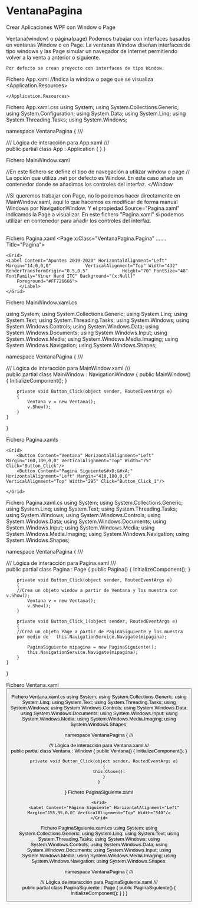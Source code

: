 # VentanaPagina
Crear Aplicaciones WPF con Window o Page

Ventana(window) o página(page)
 Podemos trabajar con interfaces basados en ventanas Window o en Page.
	La ventanas  Window diseñan interfaces de tipo windows y las  Page  simular un navegador de internet permitiendo volver a la venta a anterior o siguiente.

	Por defecto se crean proyecto con interfaces de tipo Window. 
Fichero App.xaml
<Application x:Class="VentanaPagina.App" 
             xmlns="http://schemas.microsoft.com/winfx/2006/xaml/presentation"
             xmlns:x="http://schemas.microsoft.com/winfx/2006/xaml"
             xmlns:local="clr-namespace:VentanaPagina"
             StartupUri="MainWindow.xaml"> //Indica la window  o page que se visualiza 
    <Application.Resources>
         
    </Application.Resources>
</Application>
Fichero App.xaml.css
using System;
using System.Collections.Generic;
using System.Configuration;
using System.Data;
using System.Linq;
using System.Threading.Tasks;
using System.Windows;

namespace VentanaPagina
{
    /// <summary>
    /// Lógica de interacción para App.xaml
    /// </summary>
    public partial class App : Application
    {
    }
}

Fichero MainWindow.xaml

//En este fichero se define el tipo de navegación a utilizar window o page
// La opción que utiliza .net  por defecto es Window. En este caso añade un contenedor <Grid> donde se añadimos  los controles del interfaz.
<Window x:Class="VentanaPagina.MainWindow"
        xmlns="http://schemas.microsoft.com/winfx/2006/xaml/presentation"
        xmlns:x="http://schemas.microsoft.com/winfx/2006/xaml"
        xmlns:d="http://schemas.microsoft.com/expression/blend/2008"
        xmlns:mc="http://schemas.openxmlformats.org/markup-compatibility/2006"       
        mc:Ignorable="d"
        Title="MainWindow" Height="542" Width="1074"
        xmlns:src="clr-namespace:CrudArray">
	 <Grid Margin="0,0,2,54">
        <Label Content="Apuntes 2019-2020" HorizontalAlignment="Left" Margin="14,0,0,0" 			VerticalAlignment="Top" Width="432" RenderTransformOrigin="0.5,0.5" 			Height="70" FontSize="48" FontFamily="Viner Hand ITC" Background="{x:Null}" 
		Foreground="#FF726666">
         </Label>
	</Grid> 
</Window

//Si queremos trabajar con Page, no lo podemos hacer directamente en MainWindow.xaml, aquí lo que hacemos es modificar de forma manual Windows por  NavigationWindow.
Y el propiedad Source="Pagina.xaml" indicamos la Page a visualizar. En este fichero "Pagina.xaml"  si podemos utilizar en contenedor <Grid> para añadir los controles del interfaz.  
<NavigationWindow x:Class="VentanaPagina.MainWindow"
        xmlns="http://schemas.microsoft.com/winfx/2006/xaml/presentation"
        xmlns:x="http://schemas.microsoft.com/winfx/2006/xaml"
        xmlns:d="http://schemas.microsoft.com/expression/blend/2008"
        xmlns:mc="http://schemas.openxmlformats.org/markup-compatibility/2006"
        xmlns:local="clr-namespace:VentanaPagina"
        mc:Ignorable="d"
        Title="MainWindow" Height="450" Width="800"  Source="Pagina.xaml">         
</NavigationWindow>

Fichero  Pagina.xaml
<Page x:Class="VentanaPagina.Pagina"
    …....
      Title="Pagina">

    <Grid>
	<Label Content="Apuntes 2019-2020" HorizontalAlignment="Left" Margin="14,0,0,0" 			VerticalAlignment="Top" Width="432" RenderTransformOrigin="0.5,0.5" 			Height="70" FontSize="48" FontFamily="Viner Hand ITC" Background="{x:Null}" 
		Foreground="#FF726666">
         </Label>
    </Grid> 
 </Page> 


Fichero MainWindow.xaml.cs

using System;
using System.Collections.Generic;
using System.Linq;
using System.Text;
using System.Threading.Tasks;
using System.Windows;
using System.Windows.Controls;
using System.Windows.Data;
using System.Windows.Documents;
using System.Windows.Input;
using System.Windows.Media;
using System.Windows.Media.Imaging;
using System.Windows.Navigation;
using System.Windows.Shapes;

namespace VentanaPagina
{
    /// <summary>
    /// Lógica de interacción para MainWindow.xaml
    /// </summary>
    public partial class MainWindow : NavigationWindow
    {
        public MainWindow()
        {
            InitializeComponent();
        }

        private void Button_Click(object sender, RoutedEventArgs e)
        {
            Ventana v = new Ventana();
            v.Show();
        }
    }
}

Fichero Pagina.xamls
<Page x:Class="VentanaPagina.Pagina"
      xmlns="http://schemas.microsoft.com/winfx/2006/xaml/presentation"
      xmlns:x="http://schemas.microsoft.com/winfx/2006/xaml"
      xmlns:mc="http://schemas.openxmlformats.org/markup-compatibility/2006" 
      xmlns:d="http://schemas.microsoft.com/expression/blend/2008" 
      xmlns:local="clr-namespace:VentanaPagina"
      mc:Ignorable="d" 
      d:DesignHeight="450" d:DesignWidth="800"
      Title="Pagina">

    <Grid>
        <Button Content="Ventana" HorizontalAlignment="Left" Margin="160,100,0,0" VerticalAlignment="Top" Width="75" Click="Button_Click"/>
        <Button Content="Pagina Siguiente&#xD;&#xA;" HorizontalAlignment="Left" Margin="410,100,0,0" VerticalAlignment="Top" Width="295" Click="Button_Click_1"/>

    </Grid>
</Page>

Fichero Pagina.xaml.cs
using System;
using System.Collections.Generic;
using System.Linq;
using System.Text;
using System.Threading.Tasks;
using System.Windows;
using System.Windows.Controls;
using System.Windows.Data;
using System.Windows.Documents;
using System.Windows.Input;
using System.Windows.Media;
using System.Windows.Media.Imaging;
using System.Windows.Navigation;
using System.Windows.Shapes;

namespace VentanaPagina
{
    /// <summary>
    /// Lógica de interacción para Pagina.xaml
    /// </summary>
    public partial class Pagina : Page
    {
        public Pagina()
        {
            InitializeComponent();
        }

        private void Button_Click(object sender, RoutedEventArgs e)
        {
		//Crea un objeto window a partir de Ventana y los muestra con  v.Show();
            Ventana v = new Ventana();
            v.Show();
        }

        private void Button_Click_1(object sender, RoutedEventArgs e)
        {
		//Crea un objeto Page a partir de PaginaSiguiente y los muestra
		por medio de   this.NavigationService.Navigate(mipagina);

            PaginaSiguiente mipagina = new PaginaSiguiente();
            this.NavigationService.Navigate(mipagina);
        }
    }
}

Fichero Ventana.xaml
<Window x:Class="VentanaPagina.Ventana"
        xmlns="http://schemas.microsoft.com/winfx/2006/xaml/presentation"
        xmlns:x="http://schemas.microsoft.com/winfx/2006/xaml"
        xmlns:d="http://schemas.microsoft.com/expression/blend/2008"
        xmlns:mc="http://schemas.openxmlformats.org/markup-compatibility/2006"
        xmlns:local="clr-namespace:VentanaPagina"
        mc:Ignorable="d"
        Title="Ventana" Height="450" Width="800">
    <Grid>
        <Button Content="Cerrar" HorizontalAlignment="Left" Margin="265,125,0,0" VerticalAlignment="Top" Width="75" Click="Button_Click"/>
    </Grid>
</Window>

Fichero Ventana.xaml.cs
using System;
using System.Collections.Generic;
using System.Linq;
using System.Text;
using System.Threading.Tasks;
using System.Windows;
using System.Windows.Controls;
using System.Windows.Data;
using System.Windows.Documents;
using System.Windows.Input;
using System.Windows.Media;
using System.Windows.Media.Imaging;
using System.Windows.Shapes;

namespace VentanaPagina
{
    /// <summary>
    /// Lógica de interacción para Ventana.xaml
    /// </summary>
    public partial class Ventana : Window
    {
        public Ventana()
        {
            InitializeComponent();
        }

        private void Button_Click(object sender, RoutedEventArgs e)
        {
            this.Close();
        }
    }
}
Fichero PaginaSiguiente.xaml
<Page x:Class="VentanaPagina.PaginaSiguiente"
      xmlns="http://schemas.microsoft.com/winfx/2006/xaml/presentation"
      xmlns:x="http://schemas.microsoft.com/winfx/2006/xaml"
      xmlns:mc="http://schemas.openxmlformats.org/markup-compatibility/2006" 
      xmlns:d="http://schemas.microsoft.com/expression/blend/2008" 
      xmlns:local="clr-namespace:VentanaPagina"
      mc:Ignorable="d" 
      d:DesignHeight="450" d:DesignWidth="800"
      Title="PaginaSiguiente">

    <Grid>
        <Label Content="Página Siguiente" HorizontalAlignment="Left" Margin="155,95,0,0" VerticalAlignment="Top" Width="540"/>
    </Grid>
</Page>

Fichero PaginaSiguiente.xaml.cs
using System;
using System.Collections.Generic;
using System.Linq;
using System.Text;
using System.Threading.Tasks;
using System.Windows;
using System.Windows.Controls;
using System.Windows.Data;
using System.Windows.Documents;
using System.Windows.Input;
using System.Windows.Media;
using System.Windows.Media.Imaging;
using System.Windows.Navigation;
using System.Windows.Shapes;

namespace VentanaPagina
{
    /// <summary>
    /// Lógica de interacción para PaginaSiguiente.xaml
    /// </summary>
    public partial class PaginaSiguiente : Page
    {
        public PaginaSiguiente()
        {
            InitializeComponent();
        }
    }
}
